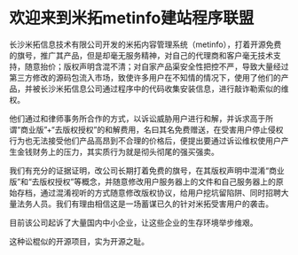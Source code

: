 # 欢迎来到米拓metinfo建站程序联盟

长沙米拓信息技术有限公司开发的米拓内容管理系统（metinfo），打着开源免费的旗号，推广其产品，但是却毫无服务精神，对自己的代理商和客户毫无技术支持，随意抬价；版权声明含混不清；对自家产品渠安全性把控不严，导致大量经过第三方修改的源码包流入市场，致使许多用户在不知情的情况下，使用了他们的产品，并被长沙米拓信息公司通过程序中的代码收集安装信息，进行敲诈勒索似的维权。

他们通过和律师事务所合作的方式，以诉讼威胁用户进行和解，并诉求高于所谓“商业版”+“去版权授权”的和解费用，名曰其名免费赠送，在受害用户停止侵权行为也无法接受他们产品高昂到不合理的价格后，便提出要通过诉讼维权使用户产生金钱财务上的压力，其实质行为就是彻头彻尾的强买强卖。

我们有充分的证据证明，改公司长期打着免费的旗号，在其版权声明中混淆“商业版”和“去版权授权”等概念，并随意修改用户服务器上的文件和自己服务器上的原始存档，通过混淆视听的方式随意修改版权协议，给用户挖坑留陷阱、同时招聘大量法务人员。我们有理由相信这是一场蓄谋已久的针对米拓受害用户的袭击。

目前该公司起诉了大量国内中小企业，让这些企业的生存环境举步维艰。

这种讼棍似的开源项目，实为开源之耻。
